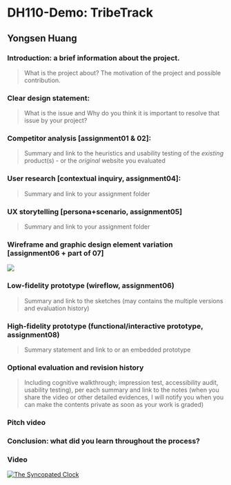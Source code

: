 # DH110-Demo: TribeTrack
## Yongsen Huang

### Introduction: a brief information about the project. 
> What is the project about? The motivation of the project and possible contribution.
### Clear design statement: 
> What is the issue and Why do you think it is important to resolve that issue by your project? 
### Competitor analysis [assignment01 & 02]:
> Summary and link to the heuristics and usability testing of the *existing* product(s) - or the *original* website you evaluated
### User research [contextual inquiry, assignment04]:
> Summary and link to your assignment folder
### UX storytelling [persona+scenario, assignment05]
> Summary and link to your assignment folder

### Wireframe and graphic design element variation [assignment06 + part of 07]
<img src=”https://github.com/Mori-sam/dh110-a7-highfidelity/blob/71cdcd92666f7b921642149ca39af0a9a1b1014f/interaction.png”>

### Low-fidelity prototype (wireflow, assignment06)
> Summary and link to the sketches (may contains the multiple versions and evaluation history)

### High-fidelity prototype (functional/interactive prototype, assignment08)
> Summary statement and link to or an embedded prototype
### Optional evaluation and revision history 
> Including cognitive walkthrough; impression test, accessibility audit, usability testing), per each summary and link to the notes (when you share the video or other detailed evidences, I will notify you when you can make the contents private as soon as your work is graded)
### Pitch video 
### Conclusion: what did you learn throughout the process?

### Video

[![The Syncopated Clock](http://img.youtube.com/vi/IboyHfL2jno/0.jpg)](https://www.youtube.com/watch?v=IboyHfL2jno "L. Anderson")

